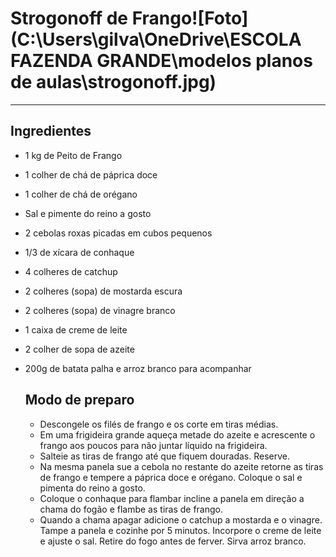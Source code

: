 # Strogonoff de Frango![Foto](C:\Users\gilva\OneDrive\ESCOLA FAZENDA GRANDE\modelos planos de aulas\strogonoff.jpg)

___

## Ingredientes

- 1 kg de Peito de Frango

- 1 colher de chá de páprica doce

- 1 colher de chá de orégano

- Sal e pimente do reino a gosto

- 2 cebolas roxas picadas em cubos pequenos

- 1/3 de xícara de conhaque

- 4 colheres de catchup

- 2 colheres (sopa) de mostarda escura

- 2 colheres (sopa) de vinagre branco

- 1 caixa de creme de leite

- 2 colher de sopa de azeite

- 200g de batata palha e arroz branco para acompanhar

  ## Modo de preparo

  - Descongele os filés de frango e os corte em tiras médias.
  - Em uma frigideira grande aqueça metade do azeite e acrescente o frango aos poucos para não juntar líquido na frigideira.
  - Salteie as tiras de frango até que fiquem douradas. Reserve.
  - Na mesma panela sue a cebola no restante do azeite retorne as tiras de frango e tempere a páprica doce e orégano. Coloque o sal e pimenta do reino a gosto.
  - Coloque o conhaque para flambar incline a panela em direção a chama do fogão e flambe as tiras de frango.
  - Quando a chama apagar adicione o catchup a mostarda e o vinagre. Tampe a panela e cozinhe por 5 minutos. Incorpore o creme de leite e ajuste o sal. Retire do fogo antes de ferver. Sirva arroz branco.


